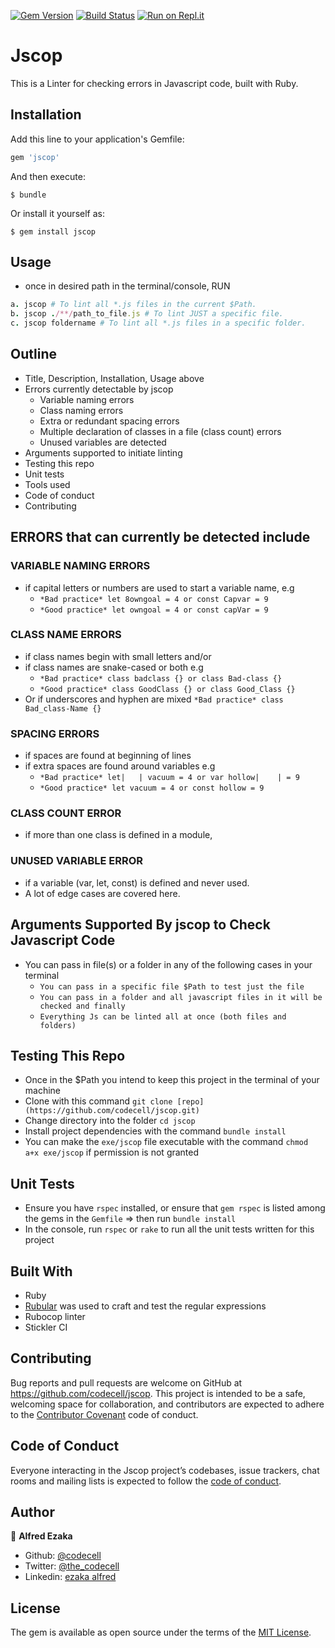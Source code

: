 [![Gem Version](https://badge.fury.io/rb/jscop.svg)](https://badge.fury.io/rb/jscop)  [![Build Status](https://travis-ci.org/codecell/jscop.svg?branch=development)](https://travis-ci.org/codecell/jscop)  [![Run on Repl.it](https://repl.it/badge/github/codecell/jscop)](https://repl.it/github/codecell/jscop)

# Jscop

This is a Linter for checking errors in Javascript code, built with Ruby. 

## Installation

Add this line to your application's Gemfile:

```ruby
gem 'jscop'
```

And then execute:

    $ bundle

Or install it yourself as:

    $ gem install jscop

## Usage
- once in desired path in the terminal/console, RUN

```ruby
a. jscop # To lint all *.js files in the current $Path.
b. jscop ./**/path_to_file.js # To lint JUST a specific file.
c. jscop foldername # To lint all *.js files in a specific folder.
```

## Outline
  - Title, Description, Installation, Usage above
  - Errors currently detectable by jscop
    - Variable naming errors
    - Class naming errors
    - Extra or redundant spacing errors 
    - Multiple declaration of classes in a file (class count) errors
    - Unused variables are detected
  - Arguments supported to initiate linting
  - Testing this repo
  - Unit tests
  - Tools used
  - Code of conduct
  - Contributing

## ERRORS that can currently be detected include

### VARIABLE NAMING ERRORS
  - if capital letters or numbers are used to start a variable name, e.g
    - `*Bad practice* let 8owngoal = 4 or const Capvar = 9`
    - `*Good practice* let owngoal = 4 or const capVar = 9`
    
### CLASS NAME ERRORS 
  - if class names begin with small letters and/or
  - if class names are snake-cased or both e.g
    - `*Bad practice* class badclass {} or class Bad-class {}`   
    - `*Good practice* class GoodClass {} or class Good_Class {}`
  - Or if underscores and hyphen are mixed
    `*Bad practice* class Bad_class-Name {}`
    
### SPACING ERRORS
  - if spaces are found at beginning of lines
  - if extra spaces are found around variables e.g
    - `*Bad practice* let|   | vacuum = 4 or var hollow|    | = 9`
    - `*Good practice* let vacuum = 4 or const hollow = 9`

### CLASS COUNT ERROR
  - if more than one class is defined in a module,

### UNUSED VARIABLE ERROR
  - if a variable (var, let, const) is defined and never used.
  - A lot of edge cases are covered here.

## Arguments Supported By jscop to Check Javascript Code
  - You can pass in file(s) or a folder in any of the following cases in your terminal
    - `You can pass in a specific file $Path to test just the file`
    - `You can pass in a folder and all javascript files in it will be checked and finally`
    - `Everything Js can be linted all at once (both files and folders)`

## Testing This Repo
- Once in the $Path you intend to keep this project in the terminal of your machine
- Clone with this command `git clone [repo](https://github.com/codecell/jscop.git)`
- Change directory into the folder `cd jscop`
- Install project dependencies with the command `bundle install`
- You can make the `exe/jscop` file executable with the command `chmod a+x exe/jscop` if permission is not granted

## Unit Tests
- Ensure you have `rspec` installed, or ensure that `gem rspec` is listed among the gems in the `Gemfile` => then run `bundle install`
- In the console, run `rspec` or `rake` to run all the unit tests written for this project

## Built With
- Ruby
- [Rubular](https://rubular.com/) was used to craft and test the regular expressions
- Rubocop linter
- Stickler CI

## Contributing

Bug reports and pull requests are welcome on GitHub at https://github.com/codecell/jscop. This project is intended to be a safe, welcoming space for collaboration, and contributors are expected to adhere to the [Contributor Covenant](http://contributor-covenant.org) code of conduct.

## Code of Conduct

Everyone interacting in the Jscop project’s codebases, issue trackers, chat rooms and mailing lists is expected to follow the [code of conduct](https://github.com/codecell/jscop/blob/master/CODE_OF_CONDUCT.md).

## Author

👤 **Alfred Ezaka**

- Github: [@codecell](https://github.com/codecell)
- Twitter: [@the_codecell](https://twitter.com/the_codecell) 
- Linkedin: [ezaka alfred](https://www.linkedin.com/in/alfrednoble/)

## License

The gem is available as open source under the terms of the [MIT License](https://opensource.org/licenses/MIT).

